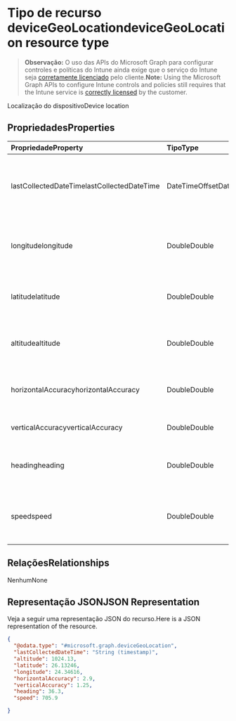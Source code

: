 # <a name="devicegeolocation-resource-type"></a><span data-ttu-id="7bdad-101">Tipo de recurso deviceGeoLocation</span><span class="sxs-lookup"><span data-stu-id="7bdad-101">deviceGeoLocation resource type</span></span>

> <span data-ttu-id="7bdad-102">**Observação:** O uso das APIs do Microsoft Graph para configurar controles e políticas do Intune ainda exige que o serviço do Intune seja [corretamente licenciado](https://go.microsoft.com/fwlink/?linkid=839381) pelo cliente.</span><span class="sxs-lookup"><span data-stu-id="7bdad-102">**Note:** Using the Microsoft Graph APIs to configure Intune controls and policies still requires that the Intune service is [correctly licensed](https://go.microsoft.com/fwlink/?linkid=839381) by the customer.</span></span>

<span data-ttu-id="7bdad-103">Localização do dispositivo</span><span class="sxs-lookup"><span data-stu-id="7bdad-103">Device location</span></span>
## <a name="properties"></a><span data-ttu-id="7bdad-104">Propriedades</span><span class="sxs-lookup"><span data-stu-id="7bdad-104">Properties</span></span>
|<span data-ttu-id="7bdad-105">Propriedade</span><span class="sxs-lookup"><span data-stu-id="7bdad-105">Property</span></span>|<span data-ttu-id="7bdad-106">Tipo</span><span class="sxs-lookup"><span data-stu-id="7bdad-106">Type</span></span>|<span data-ttu-id="7bdad-107">Descrição</span><span class="sxs-lookup"><span data-stu-id="7bdad-107">Description</span></span>|
|:---|:---|:---|
|<span data-ttu-id="7bdad-108">lastCollectedDateTime</span><span class="sxs-lookup"><span data-stu-id="7bdad-108">lastCollectedDateTime</span></span>|<span data-ttu-id="7bdad-109">DateTimeOffset</span><span class="sxs-lookup"><span data-stu-id="7bdad-109">DateTimeOffset</span></span>|<span data-ttu-id="7bdad-110">Hora em que a localização foi registrada, em relação ao UTC</span><span class="sxs-lookup"><span data-stu-id="7bdad-110">Time at which location was recorded, relative to UTC</span></span>|
|<span data-ttu-id="7bdad-111">longitude</span><span class="sxs-lookup"><span data-stu-id="7bdad-111">longitude</span></span>|<span data-ttu-id="7bdad-112">Double</span><span class="sxs-lookup"><span data-stu-id="7bdad-112">Double</span></span>|<span data-ttu-id="7bdad-113">Coordenada de longitude da localização do dispositivo</span><span class="sxs-lookup"><span data-stu-id="7bdad-113">Longitude coordinate of the device's location</span></span>|
|<span data-ttu-id="7bdad-114">latitude</span><span class="sxs-lookup"><span data-stu-id="7bdad-114">latitude</span></span>|<span data-ttu-id="7bdad-115">Double</span><span class="sxs-lookup"><span data-stu-id="7bdad-115">Double</span></span>|<span data-ttu-id="7bdad-116">Coordenada de latitude da localização do dispositivo</span><span class="sxs-lookup"><span data-stu-id="7bdad-116">Latitude coordinate of the device's location</span></span>|
|<span data-ttu-id="7bdad-117">altitude</span><span class="sxs-lookup"><span data-stu-id="7bdad-117">altitude</span></span>|<span data-ttu-id="7bdad-118">Double</span><span class="sxs-lookup"><span data-stu-id="7bdad-118">Double</span></span>|<span data-ttu-id="7bdad-119">Altitude, especificada em metros acima do nível do mar</span><span class="sxs-lookup"><span data-stu-id="7bdad-119">Altitude, given in meters above sea level</span></span>|
|<span data-ttu-id="7bdad-120">horizontalAccuracy</span><span class="sxs-lookup"><span data-stu-id="7bdad-120">horizontalAccuracy</span></span>|<span data-ttu-id="7bdad-121">Double</span><span class="sxs-lookup"><span data-stu-id="7bdad-121">Double</span></span>|<span data-ttu-id="7bdad-122">Precisão da latitude e da longitude em metros</span><span class="sxs-lookup"><span data-stu-id="7bdad-122">Accuracy of longitude and latitude in meters</span></span>|
|<span data-ttu-id="7bdad-123">verticalAccuracy</span><span class="sxs-lookup"><span data-stu-id="7bdad-123">verticalAccuracy</span></span>|<span data-ttu-id="7bdad-124">Double</span><span class="sxs-lookup"><span data-stu-id="7bdad-124">Double</span></span>|<span data-ttu-id="7bdad-125">Precisão da altitude em metros</span><span class="sxs-lookup"><span data-stu-id="7bdad-125">Accuracy of altitude in meters</span></span>|
|<span data-ttu-id="7bdad-126">heading</span><span class="sxs-lookup"><span data-stu-id="7bdad-126">heading</span></span>|<span data-ttu-id="7bdad-127">Double</span><span class="sxs-lookup"><span data-stu-id="7bdad-127">Double</span></span>|<span data-ttu-id="7bdad-128">Direção em graus do norte verdadeiro</span><span class="sxs-lookup"><span data-stu-id="7bdad-128">Heading in degrees from true north</span></span>|
|<span data-ttu-id="7bdad-129">speed</span><span class="sxs-lookup"><span data-stu-id="7bdad-129">speed</span></span>|<span data-ttu-id="7bdad-130">Double</span><span class="sxs-lookup"><span data-stu-id="7bdad-130">Double</span></span>|<span data-ttu-id="7bdad-131">Velocidade na qual o dispositivo está viajando, em metros por segundo</span><span class="sxs-lookup"><span data-stu-id="7bdad-131">Speed the device is traveling in meters per second</span></span>|

## <a name="relationships"></a><span data-ttu-id="7bdad-132">Relações</span><span class="sxs-lookup"><span data-stu-id="7bdad-132">Relationships</span></span>
<span data-ttu-id="7bdad-133">Nenhum</span><span class="sxs-lookup"><span data-stu-id="7bdad-133">None</span></span>
## <a name="json-representation"></a><span data-ttu-id="7bdad-134">Representação JSON</span><span class="sxs-lookup"><span data-stu-id="7bdad-134">JSON Representation</span></span>
<span data-ttu-id="7bdad-135">Veja a seguir uma representação JSON do recurso.</span><span class="sxs-lookup"><span data-stu-id="7bdad-135">Here is a JSON representation of the resource.</span></span>
<!--{
  "blockType": "resource",
  "@odata.type": "microsoft.graph.deviceGeoLocation"
}-->
``` json
{
  "@odata.type": "#microsoft.graph.deviceGeoLocation",
  "lastCollectedDateTime": "String (timestamp)",
  "altitude": 1024.13,
  "latitude": 26.13246,
  "longitude": 24.34616,
  "horizontalAccuracy": 2.9,
  "verticalAccuracy": 1.25,
  "heading": 36.3,
  "speed": 705.9

}
```



